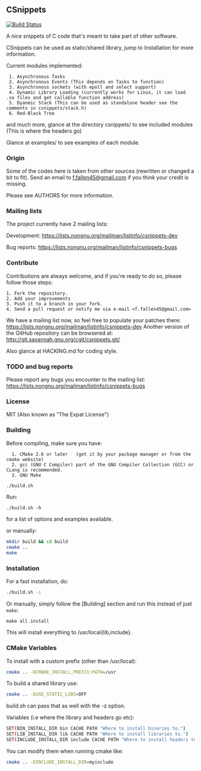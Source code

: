 ## CSnippets

[![Build Status](https://secure.travis-ci.org/allanference/csnippets.png?branch=master)](http://travis-ci.org/allanference/csnippets)

A nice snippets of C code that's meant to take part of other software.

CSnippets can be used as static/shared library, jump to Installation for more information.

Current modules implemented:

     1. Asynchronous Tasks
     2. Asynchronous Events (This depends on Tasks to function)
     3. Asynchronous sockets (with epoll and select support)
     4. Dynamic Library Loading (currently works for Linux, it can load .so files and get callable function address)
     5. Dyanmic Stack (This can be used as standalone header see the comments in csnippets/stack.h)
     6. Red-Black Tree

and much more, glance at the directory csnippets/ to see included modules (This is where the headers go)

Glance at examples/ to see examples of each module.

### Origin

Some of the codes here is taken from other sources (rewritten or changed a bit to fit).
Send an email to <f.fallen45@gmail.com>  if you think your credit is missing.

Please see AUTHORS for more information.

### Mailing lists

The project currently have 2 mailing lists:

Development: https://lists.nongnu.org/mailman/listinfo/csnippets-dev

Bug reports: https://lists.nongnu.org/mailman/listinfo/csnippets-bugs

### Contribute

Contributions are always welcome, and if you're ready to do so, please follow those steps:

    1. Fork the repository.
    2. Add your improvements
    3. Push it to a branch in your fork.
    4. Send a pull request or notify me via e-mail <f.fallen45@gmail.com>

We have a mailing list now, so feel free to populate your patches there: https://lists.nongnu.org/mailman/listinfo/csnippets-dev
Another version of the GitHub repository can be browsered at: http://git.savannah.gnu.org/cgit/csnippets.git/

Also glance at HACKING.md for coding style.

### TODO and bug reports

Please report any bugs you encounter to the mailing list: https://lists.nongnu.org/mailman/listinfo/csnippets-bugs

### License

MIT (Also known as "The Expat License")

### Building

Before compiling, make sure you have:

      1. CMake 2.6 or later   (get it by your package manager or from the cmake website)
      2. gcc (GNU C Compiler) part of the GNU Compiler Collection (GCC) or CLang is recommended.
      3. GNU Make

```sh
./build.sh
```
Run:
```
./build.sh -h
```
for a list of options and examples available.

or manually:
```sh
mkdir build && cd build
cmake ..
make
```

### Installation

For a fast installation, do:
```sh
./build.sh -i
```

Or manually, simply follow the [Building] section and run this instead of just `make`:
```
make all install
```

This will install everything to /usr/local{lib,include}.

### CMake Variables

To install with a custom prefix (other than /usr/local):
```sh
cmake .. -DCMAKE_INSTALL_PREFIX:PATH=/usr
```
To build a shared library use:
```sh
cmake .. -DUSE_STATIC_LIBS=OFF
```

build.sh can pass that as well with the -z option.

Variables (i.e where the library and headers go etc):
```sh
SET(BIN_INSTALL_DIR bin CACHE PATH "Where to install binaries to.")
SET(LIB_INSTALL_DIR lib CACHE PATH "Where to install libraries to.")
SET(INCLUDE_INSTALL_DIR include CACHE PATH "Where to install headers to.")
```

You can modify them when running cmake like:
```sh
cmake .. -DINCLUDE_INSTALL_DIR=myinclude
```


